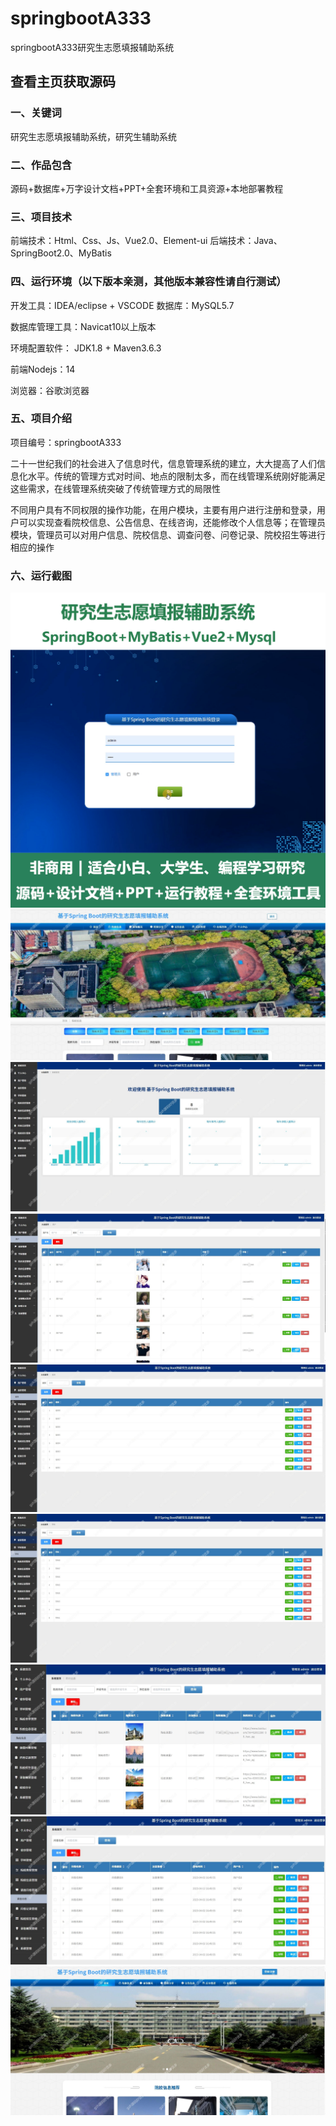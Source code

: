 # springbootA333
springbootA333研究生志愿填报辅助系统
 
## 查看主页获取源码

### 一、关键词
研究生志愿填报辅助系统，研究生辅助系统


### 二、作品包含
源码+数据库+万字设计文档+PPT+全套环境和工具资源+本地部署教程

### 三、项目技术
前端技术：Html、Css、Js、Vue2.0、Element-ui 
后端技术：Java、SpringBoot2.0、MyBatis

### 四、运行环境（以下版本亲测，其他版本兼容性请自行测试）
开发工具：IDEA/eclipse  + VSCODE
数据库：MySQL5.7

数据库管理工具：Navicat10以上版本

环境配置软件： JDK1.8 + Maven3.6.3

前端Nodejs：14

浏览器：谷歌浏览器

### 五、项目介绍
项目编号：springbootA333

二十一世纪我们的社会进入了信息时代，信息管理系统的建立，大大提高了人们信息化水平。传统的管理方式对时间、地点的限制太多，而在线管理系统刚好能满足这些需求，在线管理系统突破了传统管理方式的局限性

不同用户具有不同权限的操作功能，在用户模块，主要有用户进行注册和登录，用户可以实现查看院校信息、公告信息、在线咨询，还能修改个人信息等；在管理员模块，管理员可以对用户信息、院校信息、调查问卷、问卷记录、院校招生等进行相应的操作



### 六、运行截图
![cover.png](./cover.png)
![1.png](./1.png)
![2.png](./2.png)
![3.png](./3.png)
![4.png](./4.png)
![5.png](./5.png)
![6.png](./6.png)
![7.png](./7.png)
![8.png](./8.png)
